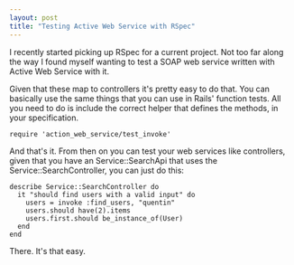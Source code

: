 ```yaml
---
layout: post
title: "Testing Active Web Service with RSpec"
---
```

I recently started picking up RSpec for a current project. Not too far along the way I found myself wanting to test a SOAP web service written with Active Web Service with it.

Given that these map to controllers it's pretty easy to do that. You can basically use the same things that you can use in Rails' function tests. All you need to do is include the correct helper that defines the methods, in your specification.

    require 'action_web_service/test_invoke'

And that's it. From then on you can test your web services like controllers, given that you have an Service::SearchApi that uses the Service::SearchController, you can just do this:

    describe Service::SearchController do
      it "should find users with a valid input" do
        users = invoke :find_users, "quentin"
        users.should have(2).items
        users.first.should be_instance_of(User)
      end
    end

There. It's that easy.